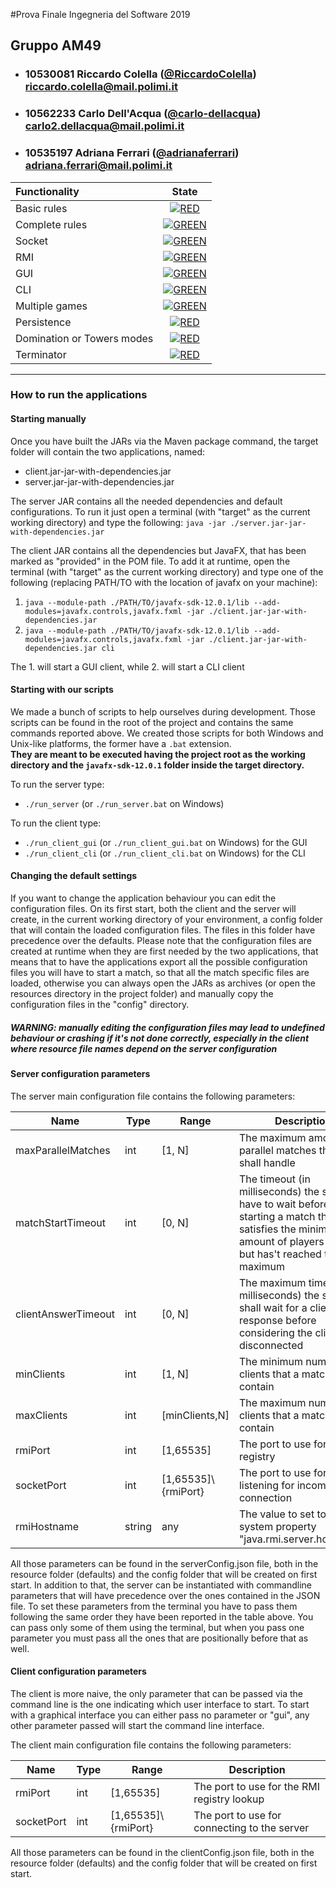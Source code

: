 #Prova Finale Ingegneria del Software 2019
## Gruppo AM49

- ### 10530081 Riccardo Colella ([@RiccardoColella](https://github.com/RiccardoColella))<br>riccardo.colella@mail.polimi.it
- ### 10562233 Carlo Dell'Acqua ([@carlo-dellacqua](https://github.com/carlo-dellacqua))<br>carlo2.dellacqua@mail.polimi.it
- ### 10535197 Adriana Ferrari ([@adrianaferrari](https://github.com/adrianaferrari))<br>adriana.ferrari@mail.polimi.it

| Functionality | State |
|:-----------------------|:------------------------------------:|
| Basic rules | [![RED](https://placehold.it/15/f03c15/f03c15)](#) |
| Complete rules | [![GREEN](https://placehold.it/15/44bb44/44bb44)](#) |
| Socket | [![GREEN](https://placehold.it/15/44bb44/44bb44)](#) |
| RMI | [![GREEN](https://placehold.it/15/44bb44/44bb44)](#) |
| GUI | [![GREEN](https://placehold.it/15/44bb44/44bb44)](#) |
| CLI | [![GREEN](https://placehold.it/15/44bb44/44bb44)](#) |
| Multiple games | [![GREEN](https://placehold.it/15/44bb44/44bb44)](#)|
| Persistence | [![RED](https://placehold.it/15/f03c15/f03c15)](#) |
| Domination or Towers modes | [![RED](https://placehold.it/15/f03c15/f03c15)](#) |
| Terminator | [![RED](https://placehold.it/15/f03c15/f03c15)](#) |

<!--
[![RED](https://placehold.it/15/f03c15/f03c15)](#)
[![YELLOW](https://placehold.it/15/ffdd00/ffdd00)](#)
[![GREEN](https://placehold.it/15/44bb44/44bb44)](#)
-->

---

### How to run the applications

#### Starting manually

Once you have built the JARs via the Maven package command, the target folder will contain
the two applications, named:
- client.jar-jar-with-dependencies.jar
- server.jar-jar-with-dependencies.jar

The server JAR contains all the needed dependencies and default configurations. To run it
just open a terminal (with "target" as the current working directory) and type the following:
`java -jar ./server.jar-jar-with-dependencies.jar`

The client JAR contains all the dependencies but JavaFX, that has been marked as "provided"
in the POM file. To add it at runtime, open the terminal (with "target" as the current working directory)
and type one of the following (replacing PATH/TO with the location of javafx on your machine):
1. `java --module-path ./PATH/TO/javafx-sdk-12.0.1/lib --add-modules=javafx.controls,javafx.fxml -jar ./client.jar-jar-with-dependencies.jar`
1. `java --module-path ./PATH/TO/javafx-sdk-12.0.1/lib --add-modules=javafx.controls,javafx.fxml -jar ./client.jar-jar-with-dependencies.jar cli`

The 1. will start a GUI client, while 2. will start a CLI client

#### Starting with our scripts

We made a bunch of scripts to help ourselves during development. Those scripts can be found
in the root of the project and contains the same commands reported above.
We created those scripts for both Windows and Unix-like platforms, the former have a `.bat` extension.  
**They are meant to be executed having the project root as the working directory and the `javafx-sdk-12.0.1` folder
inside the target directory.**

To run the server type:
- `./run_server` (or `./run_server.bat` on Windows)
    
To run the client type:
- `./run_client_gui` (or `./run_client_gui.bat` on Windows) for the GUI      
- `./run_client_cli` (or `./run_client_cli.bat` on Windows) for the CLI


#### Changing the default settings

If you want to change the application behaviour you can edit the configuration files.
On its first start, both the client and the server will create, in the current working directory
of your environment, a config folder that will contain the loaded configuration files.
The files in this folder have precedence over the defaults.
Please note that the configuration files are created at runtime when they are first
needed by the two applications, that means that to have the applications export all
the possible configuration files you will have to start a match, so that all the match
specific files are loaded, otherwise you can always open the JARs as archives (or open the
resources directory in the project folder) and manually copy the configuration files in the "config"
directory.
##### WARNING: manually editing the configuration files may lead to  undefined behaviour or crashing if it's not done correctly, especially in the client where resource file names depend on the server configuration


#### Server configuration parameters

The server main configuration file contains the following parameters:

|Name|Type|Range|Description|
|----|----|-----|-----------|
|maxParallelMatches|int|[1, N]|The maximum amount of parallel matches the server shall handle
|matchStartTimeout|int|[0, N]|The timeout (in milliseconds) the server have to wait before starting a match that satisfies the minimum amount of players required but has't reached the maximum
|clientAnswerTimeout|int|[0, N]|The maximum timeout (in milliseconds) the server shall wait for a client response before considering the client disconnected 
|minClients|int|[1, N]|The minimum number of clients that a match shall contain
|maxClients|int|[minClients,N]|The maximum number of clients that a match shall contain
|rmiPort|int|[1,65535]|The port to use for the RMI registry
|socketPort|int|[1,65535]\\{rmiPort}|The port to use for listening for incoming connection
|rmiHostname|string|any|The value to set to the system property "java.rmi.server.hostname"

All those parameters can be found in the serverConfig.json file, both in the resource folder (defaults) and the config folder that will be created
on first start.
In addition to that, the server can be instantiated with commandline parameters that will have precedence over the ones contained in the JSON file.
To set these parameters from the terminal you have to pass them following the same order they have been reported
in the table above. You can pass only some of them using the terminal, but when you pass one parameter
you must pass all the ones that are positionally before that as  well.


#### Client configuration parameters

The client is more naive, the only parameter that can be passed via the command line is the one indicating
which user interface to start.
To start with a graphical interface you can either pass no parameter or "gui", any other parameter passed will
start the command line interface.

The client main configuration file contains the following parameters:

|Name|Type|Range|Description|
|----|----|-----|-----------|
|rmiPort|int|[1,65535]|The port to use for the RMI registry lookup
|socketPort|int|[1,65535]\\{rmiPort}|The port to use for connecting to the server

All those parameters can be found in the clientConfig.json file, both in the resource folder (defaults) and the config folder that will be created
on first start.